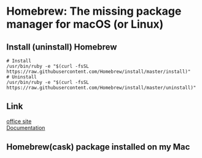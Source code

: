 # Homebrew: The missing package manager for macOS (or Linux)

## Install (uninstall) Homebrew  
```shell
# Install
/usr/bin/ruby -e "$(curl -fsSL https://raw.githubusercontent.com/Homebrew/install/master/install)"
# Uninstall
/usr/bin/ruby -e "$(curl -fsSL https://raw.githubusercontent.com/Homebrew/install/master/uninstall)"
```  

## Link

[office site](https://brew.sh)  
[Documentation](https://docs.brew.sh)  

## Homebrew(cask) package installed on my Mac
